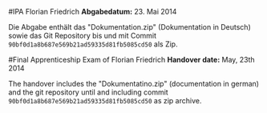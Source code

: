 #IPA Florian Friedrich
**Abgabedatum:** 23. Mai 2014

Die Abgabe enthält das "Dokumentation.zip" (Dokumentation in Deutsch) sowie das Git Repository bis und mit Commit `90bf0d1a8b687e569b21ad59335d81fb5085cd50` als Zip.

#Final Apprenticeship Exam of Florian Friedrich
**Handover date:** May, 23th 2014

The handover includes the "Dokumentatino.zip" (documentation in german) and the git repository until and including commit `90bf0d1a8b687e569b21ad59335d81fb5085cd50` as zip archive.